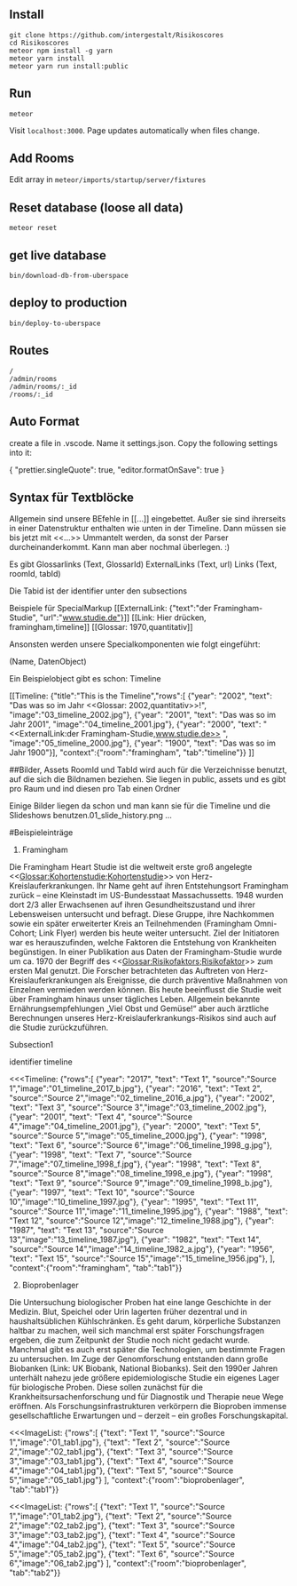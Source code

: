 ## Install
```
git clone https://github.com/intergestalt/Risikoscores
cd Risikoscores
meteor npm install -g yarn
meteor yarn install
meteor yarn run install:public
```
## Run
```
meteor
```
Visit `localhost:3000`. Page updates automatically when files change.

## Add Rooms
Edit array in `meteor/imports/startup/server/fixtures`

## Reset database (loose all data)
`meteor reset`

## get live database

`bin/download-db-from-uberspace`

## deploy to production

`bin/deploy-to-uberspace`

## Routes
```
/
/admin/rooms
/admin/rooms/:_id
/rooms/:_id
```

## Auto Format
create a file in .vscode. 
Name it settings.json.
Copy the following settings into it:

{
  "prettier.singleQuote": true,
  "editor.formatOnSave": true
}

## Syntax für Textblöcke

Allgemein sind unsere BEfehle in [[...]] eingebettet. Außer sie sind ihrerseits in einer Datenstruktur enthalten wie unten in der Timeline. Dann müssen sie bis jetzt mit <<...>> Ummantelt werden, da sonst der Parser durcheinanderkommt. Kann man aber nochmal überlegen. :)

Es gibt 
Glossarlinks (Text, GlossarId)
ExternalLinks (Text, url)
Links (Text, roomId, tabId)

Die Tabid ist der identifier unter den subsections

Beispiele für SpecialMarkup
[[ExternalLink: {"text":"der Framingham-Studie", "url":"www.studie.de"}]]
[[Link: Hier drücken, framingham,timeline]]
[[Glossar: 1970,quantitativ]]

Ansonsten werden unsere Specialkomponenten wie folgt eingeführt:

(Name, DatenObject)

Ein Beispielobject gibt es schon: Timeline

[[Timeline: {"title":"This is the Timeline","rows":[
{"year": "2002", "text": "Das was so im Jahr <<Glossar: 2002,quantitativ>>!", "image":"03_timeline_2002.jpg"},
{"year": "2001", "text": "Das was so im Jahr 2001", "image":"04_timeline_2001.jpg"},
{"year": "2000", "text": "<<ExternalLink:der Framingham-Studie,www.studie.de>> ", "image":"05_timeline_2000.jpg"},
{"year": "1900", "text": "Das was so im Jahr 1900"}],
"context":{"room":"framingham", "tab":"timeline"}}
]]

##Bilder, Assets
RoomId und TabId wird auch für die Verzeichnisse benutzt, auf die sich die Bildnamen beziehen. Sie liegen in public, assets und es gibt pro Raum und ind diesen pro Tab einen Ordner

Einige Bilder liegen da schon und man kann sie für die Timeline und die Slideshows benutzen.01_slide_history.png ...

#Beispieleinträge

1. Framingham

Die Framingham Heart Studie ist die weltweit erste groß angelegte <<<Glossar:Kohortenstudie;Kohortenstudie>>> von Herz-Kreislauferkrankungen. Ihr Name geht auf ihren Entstehungsort Framingham zurück – eine Kleinstadt im US-Bundesstaat Massachussetts. 1948 wurden dort 2/3 aller Erwachsenen auf ihren Gesundheitszustand und ihrer Lebensweisen untersucht und befragt. Diese Gruppe, ihre Nachkommen sowie ein später erweiterter Kreis an Teilnehmenden (Framingham Omni-Cohort; Link Flyer) werden bis heute weiter untersucht. Ziel der Initiatoren war es herauszufinden, welche Faktoren die Entstehung von Krankheiten begünstigen. In einer Publikation aus Daten der Framingham-Studie wurde um ca. 1970 der Begriff des <<<Glossar:Risikofaktors;Risikofaktor>>> zum ersten Mal genutzt. Die Forscher betrachteten das Auftreten von Herz-Kreislauferkrankungen als Ereignisse, die durch präventive Maßnahmen von Einzelnen vermieden werden können. Bis heute beeinflusst die Studie weit über Framingham hinaus unser tägliches Leben. Allgemein bekannte Ernährungsempfehlungen „Viel Obst und Gemüse!“ aber auch ärztliche Berechnungen unseres Herz-Kreislauferkrankungs-Risikos sind auch auf die Studie zurückzuführen.


Subsection1

identifier timeline

<<<Timeline: {"rows":[
{"year": "2017", "text": "Text 1", "source":"Source 1","image":"01_timeline_2017_b.jpg"},
{"year": "2016", "text": "Text 2", "source":"Source 2","image":"02_timeline_2016_a.jpg"},
{"year": "2002", "text": "Text 3", "source":"Source 3","image":"03_timeline_2002.jpg"},
{"year": "2001", "text": "Text 4", "source":"Source 4","image":"04_timeline_2001.jpg"},
{"year": "2000", "text": "Text 5", "source":"Source 5","image":"05_timeline_2000.jpg"},
{"year": "1998", "text": "Text 6", "source":"Source 6","image":"06_timeline_1998_g.jpg"},
{"year": "1998", "text": "Text 7", "source":"Source 7","image":"07_timeline_1998_f.jpg"},
{"year": "1998", "text": "Text 8", "source":"Source 8","image":"08_timeline_1998_e.jpg"},
{"year": "1998", "text": "Text 9", "source":"Source 9","image":"09_timeline_1998_b.jpg"},
{"year": "1997", "text": "Text 10", "source":"Source 10","image":"10_timeline_1997.jpg"},
{"year": "1995", "text": "Text 11", "source":"Source 11","image":"11_timeline_1995.jpg"},
{"year": "1988", "text": "Text 12", "source":"Source 12","image":"12_timeline_1988.jpg"},
{"year": "1987", "text": "Text 13", "source":"Source 13","image":"13_timeline_1987.jpg"},
{"year": "1982", "text": "Text 14", "source":"Source 14","image":"14_timeline_1982_a.jpg"},
{"year": "1956", "text": "Text 15", "source":"Source 15","image":"15_timeline_1956.jpg"},
],
"context":{"room":"framingham", "tab":"tab1"}}
>>>


2. Bioprobenlager 

 Die Untersuchung biologischer Proben hat eine lange Geschichte in der Medizin. Blut, Speichel oder Urin lagerten früher dezentral und in haushaltsüblichen Kühlschränken. Es geht darum, körperliche Substanzen haltbar zu  machen, weil sich manchmal erst später Forschungsfragen ergeben, die zum Zeitpunkt der Studie noch nicht gedacht wurde. Manchmal gibt es auch erst später die Technologien, um bestimmte Fragen zu untersuchen. Im Zuge der Genomforschung entstanden dann große Biobanken (Link: UK Biobank, National Biobanks). Seit den 1990er Jahren unterhält nahezu jede größere epidemiologische Studie ein eigenes Lager für biologische Proben. Diese sollen zunächst für die Krankheitsursachenforschung und für Diagnostik und Therapie neue Wege eröffnen. Als Forschungsinfrastrukturen verkörpern die Bioproben immense gesellschaftliche Erwartungen und – derzeit – ein großes Forschungskapital. 

 <<<ImageList: {"rows":[
{"text": "Text 1", "source":"Source 1","image":"01_tab1.jpg"},
{"text": "Text 2", "source":"Source 2","image":"02_tab1.jpg"},
{"text": "Text 3", "source":"Source 3","image":"03_tab1.jpg"},
{"text": "Text 4", "source":"Source 4","image":"04_tab1.jpg"},
{"text": "Text 5", "source":"Source 5","image":"05_tab1.jpg"}
],
"context":{"room":"bioprobenlager", "tab":"tab1"}}
>>>

 <<<ImageList: {"rows":[
{"text": "Text 1", "source":"Source 1","image":"01_tab2.jpg"},
{"text": "Text 2", "source":"Source 2","image":"02_tab2.jpg"},
{"text": "Text 3", "source":"Source 3","image":"03_tab2.jpg"},
{"text": "Text 4", "source":"Source 4","image":"04_tab2.jpg"},
{"text": "Text 5", "source":"Source 5","image":"05_tab2.jpg"},
{"text": "Text 6", "source":"Source 6","image":"06_tab2.jpg"}
],
"context":{"room":"bioprobenlager", "tab":"tab2"}}
>>>